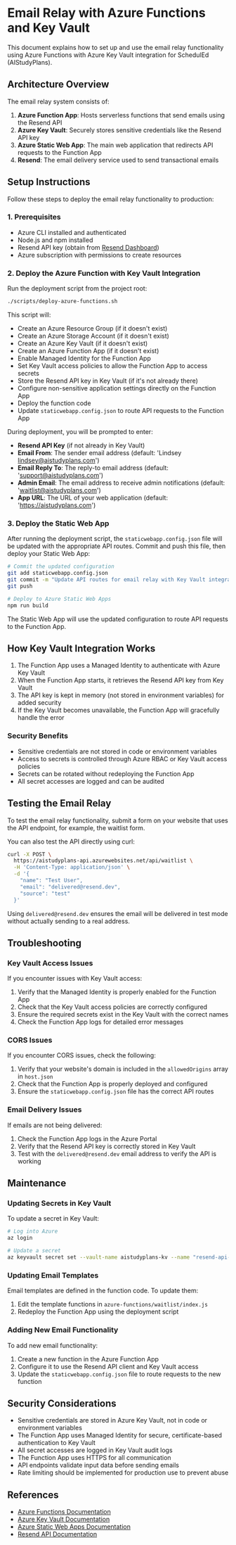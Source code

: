 # Email Relay with Azure Functions and Key Vault

This document explains how to set up and use the email relay functionality using Azure Functions with Azure Key Vault integration for SchedulEd (AIStudyPlans).

## Architecture Overview

The email relay system consists of:

1. **Azure Function App**: Hosts serverless functions that send emails using the Resend API
2. **Azure Key Vault**: Securely stores sensitive credentials like the Resend API key
3. **Azure Static Web App**: The main web application that redirects API requests to the Function App
4. **Resend**: The email delivery service used to send transactional emails

## Setup Instructions

Follow these steps to deploy the email relay functionality to production:

### 1. Prerequisites

- Azure CLI installed and authenticated
- Node.js and npm installed
- Resend API key (obtain from [Resend Dashboard](https://resend.com))
- Azure subscription with permissions to create resources

### 2. Deploy the Azure Function with Key Vault Integration

Run the deployment script from the project root:

```bash
./scripts/deploy-azure-functions.sh
```

This script will:
- Create an Azure Resource Group (if it doesn't exist)
- Create an Azure Storage Account (if it doesn't exist)
- Create an Azure Key Vault (if it doesn't exist)
- Create an Azure Function App (if it doesn't exist)
- Enable Managed Identity for the Function App
- Set Key Vault access policies to allow the Function App to access secrets
- Store the Resend API key in Key Vault (if it's not already there)
- Configure non-sensitive application settings directly on the Function App
- Deploy the function code
- Update `staticwebapp.config.json` to route API requests to the Function App

During deployment, you will be prompted to enter:
- **Resend API Key** (if not already in Key Vault)
- **Email From**: The sender email address (default: 'Lindsey <lindsey@aistudyplans.com>')
- **Email Reply To**: The reply-to email address (default: 'support@aistudyplans.com')
- **Admin Email**: The email address to receive admin notifications (default: 'waitlist@aistudyplans.com')
- **App URL**: The URL of your web application (default: 'https://aistudyplans.com')

### 3. Deploy the Static Web App

After running the deployment script, the `staticwebapp.config.json` file will be updated with the appropriate API routes. Commit and push this file, then deploy your Static Web App:

```bash
# Commit the updated configuration
git add staticwebapp.config.json
git commit -m "Update API routes for email relay with Key Vault integration"
git push

# Deploy to Azure Static Web Apps
npm run build
```

The Static Web App will use the updated configuration to route API requests to the Function App.

## How Key Vault Integration Works

1. The Function App uses a Managed Identity to authenticate with Azure Key Vault
2. When the Function App starts, it retrieves the Resend API key from Key Vault
3. The API key is kept in memory (not stored in environment variables) for added security
4. If the Key Vault becomes unavailable, the Function App will gracefully handle the error

### Security Benefits

- Sensitive credentials are not stored in code or environment variables
- Access to secrets is controlled through Azure RBAC or Key Vault access policies
- Secrets can be rotated without redeploying the Function App
- All secret accesses are logged and can be audited

## Testing the Email Relay

To test the email relay functionality, submit a form on your website that uses the API endpoint, for example, the waitlist form.

You can also test the API directly using curl:

```bash
curl -X POST \
  https://aistudyplans-api.azurewebsites.net/api/waitlist \
  -H 'Content-Type: application/json' \
  -d '{
    "name": "Test User",
    "email": "delivered@resend.dev",
    "source": "test"
  }'
```

Using `delivered@resend.dev` ensures the email will be delivered in test mode without actually sending to a real address.

## Troubleshooting

### Key Vault Access Issues

If you encounter issues with Key Vault access:

1. Verify that the Managed Identity is properly enabled for the Function App
2. Check that the Key Vault access policies are correctly configured
3. Ensure the required secrets exist in the Key Vault with the correct names
4. Check the Function App logs for detailed error messages

### CORS Issues

If you encounter CORS issues, check the following:

1. Verify that your website's domain is included in the `allowedOrigins` array in `host.json`
2. Check that the Function App is properly deployed and configured
3. Ensure the `staticwebapp.config.json` file has the correct API routes

### Email Delivery Issues

If emails are not being delivered:

1. Check the Function App logs in the Azure Portal
2. Verify that the Resend API key is correctly stored in Key Vault
3. Test with the `delivered@resend.dev` email address to verify the API is working

## Maintenance

### Updating Secrets in Key Vault

To update a secret in Key Vault:

```bash
# Log into Azure
az login

# Update a secret
az keyvault secret set --vault-name aistudyplans-kv --name "resend-api-key" --value "new-api-key-value"
```

### Updating Email Templates

Email templates are defined in the function code. To update them:

1. Edit the template functions in `azure-functions/waitlist/index.js`
2. Redeploy the Function App using the deployment script

### Adding New Email Functionality

To add new email functionality:

1. Create a new function in the Azure Function App
2. Configure it to use the Resend API client and Key Vault access
3. Update the `staticwebapp.config.json` file to route requests to the new function

## Security Considerations

- Sensitive credentials are stored in Azure Key Vault, not in code or environment variables
- The Function App uses Managed Identity for secure, certificate-based authentication to Key Vault
- All secret accesses are logged in Key Vault audit logs
- The Function App uses HTTPS for all communication
- API endpoints validate input data before sending emails
- Rate limiting should be implemented for production use to prevent abuse

## References

- [Azure Functions Documentation](https://docs.microsoft.com/en-us/azure/azure-functions/)
- [Azure Key Vault Documentation](https://docs.microsoft.com/en-us/azure/key-vault/)
- [Azure Static Web Apps Documentation](https://docs.microsoft.com/en-us/azure/static-web-apps/)
- [Resend API Documentation](https://resend.com/docs/api-reference/introduction) 